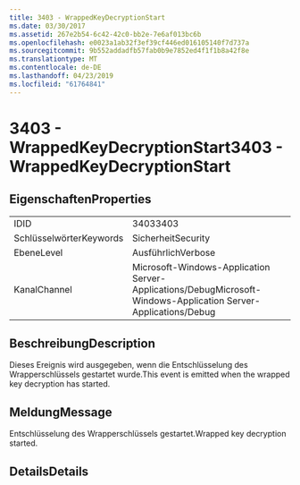 ```yaml
---
title: 3403 - WrappedKeyDecryptionStart
ms.date: 03/30/2017
ms.assetid: 267e2b54-6c42-42c0-bb2e-7e6af013bc6b
ms.openlocfilehash: e0023a1ab32f3ef39cf446ed016105140f7d737a
ms.sourcegitcommit: 9b552addadfb57fab0b9e7852ed4f1f1b8a42f8e
ms.translationtype: MT
ms.contentlocale: de-DE
ms.lasthandoff: 04/23/2019
ms.locfileid: "61764841"
---
```

# <a name="3403---wrappedkeydecryptionstart"></a><span data-ttu-id="84ec7-102">3403 - WrappedKeyDecryptionStart</span><span class="sxs-lookup"><span data-stu-id="84ec7-102">3403 - WrappedKeyDecryptionStart</span></span>
## <a name="properties"></a><span data-ttu-id="84ec7-103">Eigenschaften</span><span class="sxs-lookup"><span data-stu-id="84ec7-103">Properties</span></span>  
  
|||  
|-|-|  
|<span data-ttu-id="84ec7-104">ID</span><span class="sxs-lookup"><span data-stu-id="84ec7-104">ID</span></span>|<span data-ttu-id="84ec7-105">3403</span><span class="sxs-lookup"><span data-stu-id="84ec7-105">3403</span></span>|  
|<span data-ttu-id="84ec7-106">Schlüsselwörter</span><span class="sxs-lookup"><span data-stu-id="84ec7-106">Keywords</span></span>|<span data-ttu-id="84ec7-107">Sicherheit</span><span class="sxs-lookup"><span data-stu-id="84ec7-107">Security</span></span>|  
|<span data-ttu-id="84ec7-108">Ebene</span><span class="sxs-lookup"><span data-stu-id="84ec7-108">Level</span></span>|<span data-ttu-id="84ec7-109">Ausführlich</span><span class="sxs-lookup"><span data-stu-id="84ec7-109">Verbose</span></span>|  
|<span data-ttu-id="84ec7-110">Kanal</span><span class="sxs-lookup"><span data-stu-id="84ec7-110">Channel</span></span>|<span data-ttu-id="84ec7-111">Microsoft-Windows-Application Server-Applications/Debug</span><span class="sxs-lookup"><span data-stu-id="84ec7-111">Microsoft-Windows-Application Server-Applications/Debug</span></span>|  
  
## <a name="description"></a><span data-ttu-id="84ec7-112">Beschreibung</span><span class="sxs-lookup"><span data-stu-id="84ec7-112">Description</span></span>  
 <span data-ttu-id="84ec7-113">Dieses Ereignis wird ausgegeben, wenn die Entschlüsselung des Wrapperschlüssels gestartet wurde.</span><span class="sxs-lookup"><span data-stu-id="84ec7-113">This event is emitted when the wrapped key decryption has started.</span></span>  
  
## <a name="message"></a><span data-ttu-id="84ec7-114">Meldung</span><span class="sxs-lookup"><span data-stu-id="84ec7-114">Message</span></span>  
 <span data-ttu-id="84ec7-115">Entschlüsselung des Wrapperschlüssels gestartet.</span><span class="sxs-lookup"><span data-stu-id="84ec7-115">Wrapped key decryption started.</span></span>  
  
## <a name="details"></a><span data-ttu-id="84ec7-116">Details</span><span class="sxs-lookup"><span data-stu-id="84ec7-116">Details</span></span>
